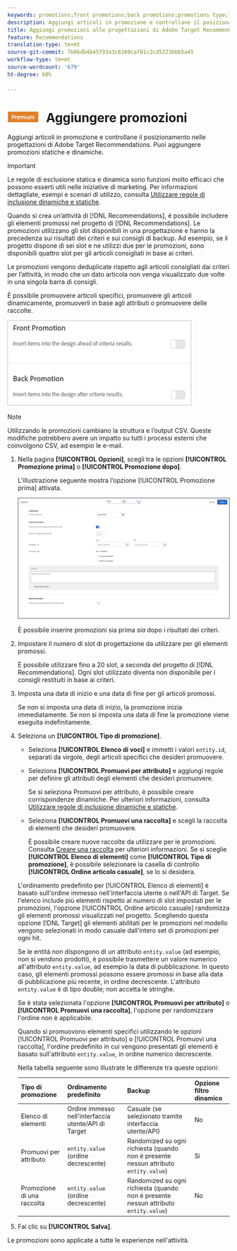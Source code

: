 ```yaml
---
keywords: promotions;front promotions;back promotions;promotions type;list of items;promote by attribute;promote a collection
description: Aggiungi articoli in promozione e controllane il posizionamento nelle progettazioni di Adobe Target Recommendations. Puoi aggiungere promozioni statiche e dinamiche.
title: Aggiungi promozioni alle progettazioni di Adobe Target Recommendations.
feature: Recommendations
translation-type: tm+mt
source-git-commit: 7b86db4b45f93a3c6169caf81c2cd52236bb5a45
workflow-type: tm+mt
source-wordcount: '679'
ht-degree: 60%

---
```



# ![PREMIUM](/help/assets/premium.png) Aggiungere promozioni

Aggiungi articoli in promozione e controllane il posizionamento nelle progettazioni di Adobe Target Recommendations. Puoi aggiungere promozioni statiche e dinamiche.

>[!IMPORTANT]
>
>Le regole di esclusione statica e dinamica sono funzioni molto efficaci che possono esserti utili nelle iniziative di marketing. Per informazioni dettagliate, esempi e scenari di utilizzo, consulta [Utilizzare regole di inclusione dinamiche e statiche](/help/c-recommendations/c-algorithms/use-dynamic-and-static-inclusion-rules.md#concept_4CB5C0FA705D4E449BD0B37B3D987F9F).

Quando si crea un’attività di [!DNL Recommendations], è possibile includere gli elementi promossi nel progetto di [!DNL Recommendations]. Le promozioni utilizzano gli slot disponibili in una progettazione e hanno la precedenza sui risultati dei criteri e sui consigli di backup. Ad esempio, se il progetto dispone di sei slot e ne utilizzi due per le promozioni, sono disponibili quattro slot per gli articoli consigliati in base ai criteri.

Le promozioni vengono deduplicate rispetto agli articoli consigliati dai criteri per l’attività, in modo che un dato articola non venga visualizzato due volte in una singola barra di consigli.

È possibile promuovere articoli specifici, promuovere gli articoli dinamicamente, promuoverli in base agli attributi o promuovere delle raccolte.

![](assets/add_promotion_toggles.png)

>[!NOTE]
>
>Utilizzando le promozioni cambiano la struttura e l’output CSV. Queste modifiche potrebbero avere un impatto su tutti i processi esterni che coinvolgono CSV, ad esempio le e-mail.

1. Nella pagina **[!UICONTROL Opzioni]**, scegli tra le opzioni **[!UICONTROL Promozione prima]** o **[!UICONTROL Promozione dopo]**.

   L’illustrazione seguente mostra l’opzione [!UICONTROL Promozione prima] attivata.

   ![Selezionare l’opzione Promozione prima](/help/c-recommendations/t-create-recs-activity/assets/add_promotion_front.png)

   È possibile inserire promozioni sia prima *sia* dopo i risultati dei criteri.
1. Impostare il numero di slot di progettazione da utilizzare per gli elementi promossi.

   È possibile utilizzare fino a 20 slot, a seconda del progetto di [!DNL Recommendations]. Ogni slot utilizzato diventa non disponibile per i consigli restituiti in base ai criteri.

1. Imposta una data di inizio e una data di fine per gli articoli promossi.

   Se non si imposta una data di inizio, la promozione inizia immediatamente. Se non si imposta una data di fine la promozione viene eseguita indefinitamente.

1. Seleziona un **[!UICONTROL Tipo di promozione]**.

   * Seleziona **[!UICONTROL Elenco di voci]** e immetti i valori `entity.id`, separati da virgole, degli articoli specifici che desideri promuovere.

   * Seleziona **[!UICONTROL Promuovi per attributo]** e aggiungi regole per definire gli attributi degli elementi che desideri promuovere.

      Se si seleziona Promuovi per attributo, è possibile creare corrispondenze dinamiche. Per ulteriori informazioni, consulta [Utilizzare regole di inclusione dinamiche e statiche](/help/c-recommendations/c-algorithms/use-dynamic-and-static-inclusion-rules.md#concept_4CB5C0FA705D4E449BD0B37B3D987F9F).

   * Seleziona **[!UICONTROL Promuovi una raccolta]** e scegli la raccolta di elementi che desideri promuovere.

      È possibile creare nuove raccolte da utilizzare per le promozioni. Consulta [Creare una raccolta](/help/c-recommendations/c-products/collections.md#task_1256DFF6842141FCAADD9E1428EF7F08) per ulteriori informazioni.
   Se si sceglie **[!UICONTROL Elenco di elementi]** come **[!UICONTROL Tipo di promozione]**, è possibile selezionare la casella di controllo **[!UICONTROL Ordine articolo casuale]**, se lo si desidera.

   L&#39;ordinamento predefinito per [!UICONTROL Elenco di elementi] è basato sull&#39;ordine immesso nell&#39;interfaccia utente o nell&#39;API di Target. Se l&#39;elenco include più elementi rispetto al numero di slot impostati per le promozioni, l&#39;opzione [!UICONTROL Ordine articolo casuale] randomizza gli elementi promossi visualizzati nel progetto. Scegliendo questa opzione [!DNL Target] gli elementi abilitati per le promozioni nel modello vengono selezionati in modo casuale dall’intero set di promozioni per ogni hit.

   Se le entità non dispongono di un attributo `entity.value` (ad esempio, non si vendono prodotti), è possibile trasmettere un valore numerico all&#39;attributo `entity.value`, ad esempio la data di pubblicazione. In questo caso, gli elementi promossi possono essere promossi in base alla data di pubblicazione più recente, in ordine decrescente. L&#39;attributo `entity.value` è di tipo double; non accetta le stringhe.

   Se è stata selezionata l&#39;opzione **[!UICONTROL Promuovi per attributo]** o **[!UICONTROL Promuovi una raccolta]**, l&#39;opzione per randomizzare l&#39;ordine non è applicabile.

   Quando si promuovono elementi specifici utilizzando le opzioni [!UICONTROL Promuovi per attributo] o [!UICONTROL Promuovi una raccolta], l&#39;ordine predefinito in cui vengono presentati gli elementi è basato sull&#39;attributo `entity.value`, in ordine numerico decrescente.

   Nella tabella seguente sono illustrate le differenze tra queste opzioni:

   | Tipo di promozione | Ordinamento predefinito | Backup | Opzione filtro dinamico |
   | --- | --- | --- | --- |
   | Elenco di elementi | Ordine immesso nell&#39;interfaccia utente/API di Target | Casuale (se selezionato tramite interfaccia utente/API) | No |
   | Promuovi per attributo | `entity.value` (ordine decrescente) | Randomized su ogni richiesta (quando non è presente nessun attributo `entity.value`) | Sì |
   | Promozione di una raccolta | `entity.value` (ordine decrescente) | Randomized su ogni richiesta (quando non è presente nessun attributo `entity.value`) | No |

1. Fai clic su **[!UICONTROL Salva]**.

Le promozioni sono applicate a tutte le esperienze nell&#39;attività.
